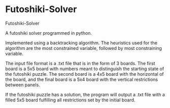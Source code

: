 # Futoshiki-Solver
Futoshiki-Solver


A futoshiki solver programmed in python.

Implemented using a backtracking algorithm. The heuristics used for the algorithm are the most constrained variable, followed by most constraining variable.

The input file format is a .txt file that is in the form of 3 boards. The first board is a 5x5 board with numbers meant to distinguish the starting state of the futoshiki puzzle. The second board is a 4x5 board with the horizontal of the board, and the final board is a 5x4 board with the vertical restrictions between panels.

If the futoshiki puzzle has a solution, the program will output a .txt file with a filled 5x5 board fulfilling all restrictions set by the initial board.
